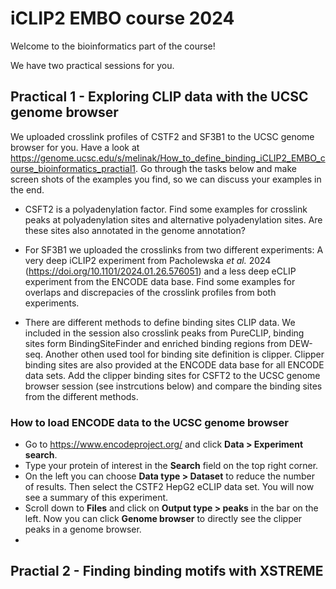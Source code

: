 # iCLIP2 EMBO course 2024

Welcome to the bioinformatics part of the course! 

We have two practical sessions for you.

## Practical 1 - Exploring CLIP data with the UCSC genome browser

We uploaded crosslink profiles of CSTF2 and SF3B1 to the UCSC genome browser for you. Have a look at https://genome.ucsc.edu/s/melinak/How_to_define_binding_iCLIP2_EMBO_course_bioinformatics_practial1. Go through the tasks below and make screen shots of the examples you find, so we can discuss your examples in the end.

- CSFT2 is a polyadenylation factor. Find some examples for crosslink peaks at polyadenylation sites and alternative polyadenylation sites. Are these sites also annotated in the genome annotation?

- For SF3B1 we uploaded the crosslinks from two different experiments: A very deep iCLIP2 experiment from Pacholewska *et al.* 2024 (https://doi.org/10.1101/2024.01.26.576051) and a less deep eCLIP experiment from the ENCODE data base. Find some examples for overlaps and discrepacies of the crosslink profiles from both experiments.

- There are different methods to define binding sites CLIP data. We included in the session also crosslink peaks from PureCLIP, binding sites form BindingSiteFinder and enriched binding regions from DEW-seq. Another othen used tool for binding site definition is clipper. Clipper binding sites are also provided at the ENCODE data base for all ENCODE data sets. Add the clipper binding sites for CSFT2 to the UCSC genome browser session (see instrcutions below) and compare the binding sites from the different methods.

### How to load ENCODE data to the UCSC genome browser

- Go to https://www.encodeproject.org/ and click **Data > Experiment search**.
- Type your protein of interest in the **Search** field on the top right corner.
- On the left you can choose **Data type > Dataset** to reduce the number of results. Then select the CSTF2 HepG2 eCLIP data set. You will now see a summary of this experiment.
- Scroll down to **Files** and click on **Output type > peaks** in the bar on the left. Now you can click **Genome browser** to directly see the clipper peaks in a genome browser.
- 



## Practial 2 - Finding binding motifs with XSTREME


